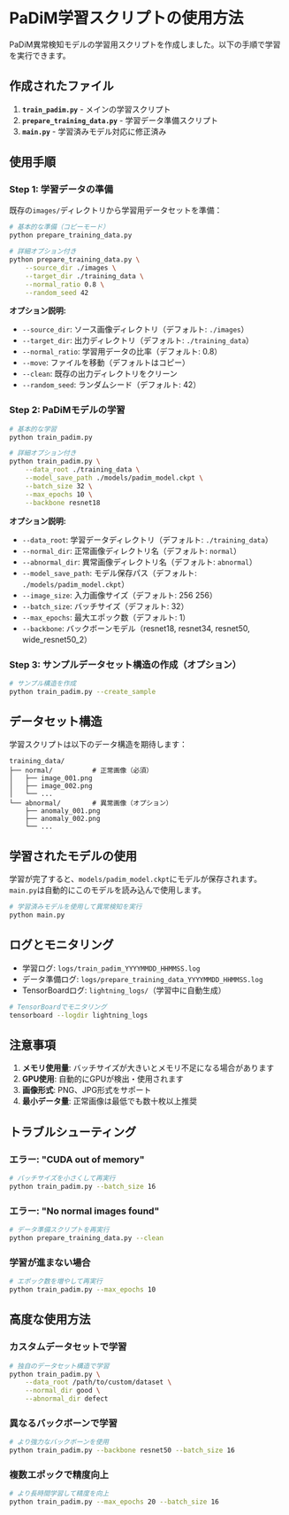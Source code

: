 # PaDiM学習スクリプトの使用方法

PaDiM異常検知モデルの学習用スクリプトを作成しました。以下の手順で学習を実行できます。

## 作成されたファイル

1. **`train_padim.py`** - メインの学習スクリプト
2. **`prepare_training_data.py`** - 学習データ準備スクリプト
3. **`main.py`** - 学習済みモデル対応に修正済み

## 使用手順

### Step 1: 学習データの準備

既存の`images/`ディレクトリから学習用データセットを準備：

```bash
# 基本的な準備（コピーモード）
python prepare_training_data.py

# 詳細オプション付き
python prepare_training_data.py \
    --source_dir ./images \
    --target_dir ./training_data \
    --normal_ratio 0.8 \
    --random_seed 42
```

**オプション説明:**
- `--source_dir`: ソース画像ディレクトリ（デフォルト: `./images`）
- `--target_dir`: 出力ディレクトリ（デフォルト: `./training_data`）
- `--normal_ratio`: 学習用データの比率（デフォルト: 0.8）
- `--move`: ファイルを移動（デフォルトはコピー）
- `--clean`: 既存の出力ディレクトリをクリーン
- `--random_seed`: ランダムシード（デフォルト: 42）

### Step 2: PaDiMモデルの学習

```bash
# 基本的な学習
python train_padim.py

# 詳細オプション付き
python train_padim.py \
    --data_root ./training_data \
    --model_save_path ./models/padim_model.ckpt \
    --batch_size 32 \
    --max_epochs 10 \
    --backbone resnet18
```

**オプション説明:**
- `--data_root`: 学習データディレクトリ（デフォルト: `./training_data`）
- `--normal_dir`: 正常画像ディレクトリ名（デフォルト: `normal`）
- `--abnormal_dir`: 異常画像ディレクトリ名（デフォルト: `abnormal`）
- `--model_save_path`: モデル保存パス（デフォルト: `./models/padim_model.ckpt`）
- `--image_size`: 入力画像サイズ（デフォルト: 256 256）
- `--batch_size`: バッチサイズ（デフォルト: 32）
- `--max_epochs`: 最大エポック数（デフォルト: 1）
- `--backbone`: バックボーンモデル（resnet18, resnet34, resnet50, wide_resnet50_2）

### Step 3: サンプルデータセット構造の作成（オプション）

```bash
# サンプル構造を作成
python train_padim.py --create_sample
```

## データセット構造

学習スクリプトは以下のデータ構造を期待します：

```
training_data/
├── normal/          # 正常画像（必須）
│   ├── image_001.png
│   ├── image_002.png
│   └── ...
└── abnormal/        # 異常画像（オプション）
    ├── anomaly_001.png
    ├── anomaly_002.png
    └── ...
```

## 学習されたモデルの使用

学習が完了すると、`models/padim_model.ckpt`にモデルが保存されます。
`main.py`は自動的にこのモデルを読み込んで使用します。

```bash
# 学習済みモデルを使用して異常検知を実行
python main.py
```

## ログとモニタリング

- 学習ログ: `logs/train_padim_YYYYMMDD_HHMMSS.log`
- データ準備ログ: `logs/prepare_training_data_YYYYMMDD_HHMMSS.log`
- TensorBoardログ: `lightning_logs/`（学習中に自動生成）

```bash
# TensorBoardでモニタリング
tensorboard --logdir lightning_logs
```

## 注意事項

1. **メモリ使用量**: バッチサイズが大きいとメモリ不足になる場合があります
2. **GPU使用**: 自動的にGPUが検出・使用されます
3. **画像形式**: PNG、JPG形式をサポート
4. **最小データ量**: 正常画像は最低でも数十枚以上推奨

## トラブルシューティング

### エラー: "CUDA out of memory"
```bash
# バッチサイズを小さくして再実行
python train_padim.py --batch_size 16
```

### エラー: "No normal images found"
```bash
# データ準備スクリプトを再実行
python prepare_training_data.py --clean
```

### 学習が進まない場合
```bash
# エポック数を増やして再実行
python train_padim.py --max_epochs 10
```

## 高度な使用方法

### カスタムデータセットで学習
```bash
# 独自のデータセット構造で学習
python train_padim.py \
    --data_root /path/to/custom/dataset \
    --normal_dir good \
    --abnormal_dir defect
```

### 異なるバックボーンで学習
```bash
# より強力なバックボーンを使用
python train_padim.py --backbone resnet50 --batch_size 16
```

### 複数エポックで精度向上
```bash
# より長時間学習して精度を向上
python train_padim.py --max_epochs 20 --batch_size 16
```
